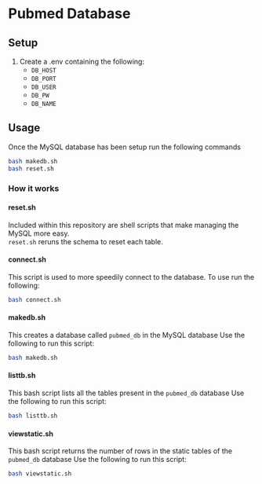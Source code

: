 # Pubmed Database

## Setup
1. Create a .env containing the following:
    - `DB_HOST`
    - `DB_PORT`
    - `DB_USER`
    - `DB_PW`
    - `DB_NAME`

## Usage
Once the MySQL database has been setup run the following commands
```bash
bash makedb.sh
bash reset.sh
```
 
### How it works

#### reset.sh
Included within this repository are shell scripts that make managing the MySQL more easy.  
`reset.sh` reruns the schema to reset each table.

#### connect.sh
This script is used to more speedily connect to the database. To use run the following:
```bash
bash connect.sh
```
#### makedb.sh
This creates a database called `pubmed_db` in the MySQL database
Use the following to run this script:
```bash
bash makedb.sh
```
#### listtb.sh
This bash script lists all the tables present in the `pubmed_db` database
Use the following to run this script:
```bash
bash listtb.sh
```
#### viewstatic.sh
This bash script returns the number of rows in the static tables of the `pubmed_db` database
Use the following to run this script:
```bash
bash viewstatic.sh
```